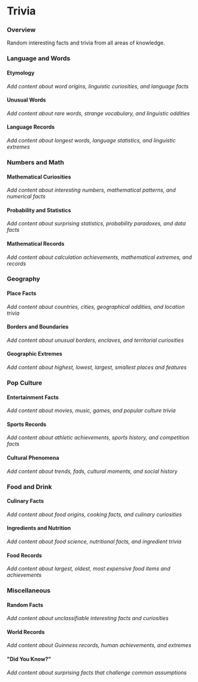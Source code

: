 # Trivia

### Overview

Random interesting facts and trivia from all areas of knowledge.

### Language and Words

#### Etymology
*Add content about word origins, linguistic curiosities, and language facts*

#### Unusual Words
*Add content about rare words, strange vocabulary, and linguistic oddities*

#### Language Records
*Add content about longest words, language statistics, and linguistic extremes*

### Numbers and Math

#### Mathematical Curiosities
*Add content about interesting numbers, mathematical patterns, and numerical facts*

#### Probability and Statistics
*Add content about surprising statistics, probability paradoxes, and data facts*

#### Mathematical Records
*Add content about calculation achievements, mathematical extremes, and records*

### Geography

#### Place Facts
*Add content about countries, cities, geographical oddities, and location trivia*

#### Borders and Boundaries
*Add content about unusual borders, enclaves, and territorial curiosities*

#### Geographic Extremes
*Add content about highest, lowest, largest, smallest places and features*

### Pop Culture

#### Entertainment Facts
*Add content about movies, music, games, and popular culture trivia*

#### Sports Records
*Add content about athletic achievements, sports history, and competition facts*

#### Cultural Phenomena
*Add content about trends, fads, cultural moments, and social history*

### Food and Drink

#### Culinary Facts
*Add content about food origins, cooking facts, and culinary curiosities*

#### Ingredients and Nutrition
*Add content about food science, nutritional facts, and ingredient trivia*

#### Food Records
*Add content about largest, oldest, most expensive food items and achievements*

### Miscellaneous

#### Random Facts
*Add content about unclassifiable interesting facts and curiosities*

#### World Records
*Add content about Guinness records, human achievements, and extremes*

#### "Did You Know?"
*Add content about surprising facts that challenge common assumptions*

